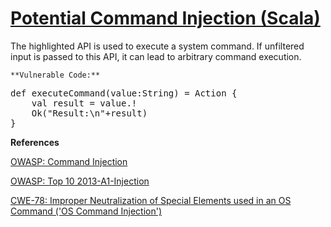 # [Potential Command Injection (Scala)](https://find-sec-bugs.github.io/bugs.htm#SCALA_COMMAND_INJECTION)

The highlighted API is used to execute a system command. If unfiltered input is passed to this API, it can lead to arbitrary command execution.

    **Vulnerable Code:**  

<pre>def executeCommand(value:String) = Action {
    val result = value.!
    Ok("Result:\n"+result)
}</pre>

**References**  

[OWASP: Command Injection](https://www.owasp.org/index.php/Command_Injection)  

[OWASP: Top 10 2013-A1-Injection](https://www.owasp.org/index.php/Top_10_2013-A1-Injection)  

[CWE-78: Improper Neutralization of Special Elements used in an OS Command ('OS Command Injection')](https://cwe.mitre.org/data/definitions/78.html)